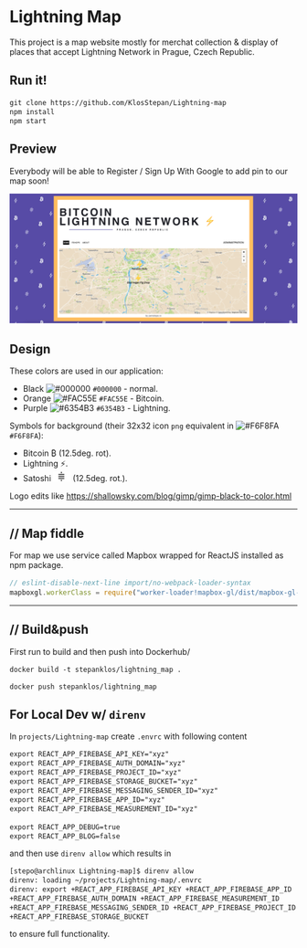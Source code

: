 # Lightning Map
This project is a map website mostly for merchat collection & display of places that accept Lightning Network in Prague, Czech Republic.  

## Run it!
```
git clone https://github.com/KlosStepan/Lightning-map
npm install
npm start
```
## Preview
Everybody will be able to Register / Sign Up With Google to add pin to our map soon! 
<p align="center">
  <img src="src/img/lnmap_preview3.png" alt="lnmap_preview"/>
</p>

## Design
These colors are used in our application: 
- Black ![#000000](https://via.placeholder.com/15/000000/000000?text=+) `#000000` - normal.
- Orange ![#FAC55E](https://via.placeholder.com/15/FAC55E/000000?text=+) `#FAC55E` - Bitcoin.
- Purple ![#6354B3](https://via.placeholder.com/15/6354B3/000000?text=+) `#6354B3` - Lightning.

Symbols for background (their 32x32 icon `png` equivalent in ![#F6F8FA](https://via.placeholder.com/15/F6F8FA/000000?text=+) `#F6F8FA`):
- Bitcoin ₿ (12.5deg. rot).
- Lightning ⚡.
- Satoshi <img src="src/img/sat.jpg" alt="alt text" width="30"/> (12.5deg. rot.).  

Logo edits like https://shallowsky.com/blog/gimp/gimp-black-to-color.html
___
## // Map fiddle
For map we use service called Mapbox wrapped for ReactJS installed as npm package. 
```jsx 
// eslint-disable-next-line import/no-webpack-loader-syntax   
mapboxgl.workerClass = require("worker-loader!mapbox-gl/dist/mapbox-gl-csp-worker").default;  
```

___ 
## // Build&push
First run to build and then push into Dockerhub/
```
docker build -t stepanklos/lightning_map .
```
```
docker push stepanklos/lightning_map
```

## For Local Dev w/ `direnv`  
In `projects/Lightning-map` create `.envrc` with following content
```
export REACT_APP_FIREBASE_API_KEY="xyz"
export REACT_APP_FIREBASE_AUTH_DOMAIN="xyz"
export REACT_APP_FIREBASE_PROJECT_ID="xyz"
export REACT_APP_FIREBASE_STORAGE_BUCKET="xyz"
export REACT_APP_FIREBASE_MESSAGING_SENDER_ID="xyz"
export REACT_APP_FIREBASE_APP_ID="xyz"
export REACT_APP_FIREBASE_MEASUREMENT_ID="xyz"

export REACT_APP_DEBUG=true
export REACT_APP_BLOG=false
```  
and then use `direnv allow` which results in  
```
[stepo@archlinux Lightning-map]$ direnv allow
direnv: loading ~/projects/Lightning-map/.envrc
direnv: export +REACT_APP_FIREBASE_API_KEY +REACT_APP_FIREBASE_APP_ID +REACT_APP_FIREBASE_AUTH_DOMAIN +REACT_APP_FIREBASE_MEASUREMENT_ID +REACT_APP_FIREBASE_MESSAGING_SENDER_ID +REACT_APP_FIREBASE_PROJECT_ID +REACT_APP_FIREBASE_STORAGE_BUCKET
```  
to ensure full functionality.